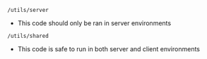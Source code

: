 `/utils/server`

- This code should only be ran in server environments

`/utils/shared`

- This code is safe to run in both server and client environments

